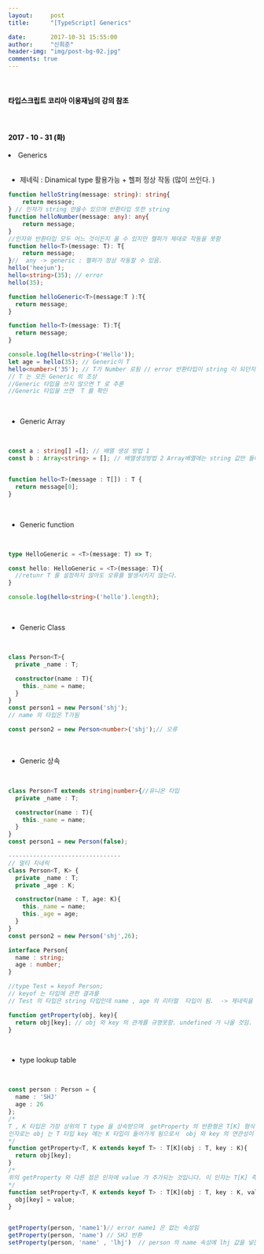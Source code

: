 ```yaml
---
layout:     post
title:      "[TypeScript] Generics"

date:       2017-10-31 15:55:00
author:     "신희준"
header-img: "img/post-bg-02.jpg"
comments: true
---
```


<meta name="description" content="Spring스프링 애너테이션 Annotation정리 @Autowired,@Qualifier,@Resource,@Component,@PostConstruct,@Aspect
,@AOP,@POINTCUT,@AROUND,@ADVICE,@RequestMapping,@REPOSITORY,@SERVICE,@COMPONENT
">
<br>
<H4 style ="font-weight:bold; color:black;"> 타입스크립트 코리아 이웅재님의 강의 참조</H4>
<br>
<H4 style ="font-weight:bold; color : black">2017 - 10 - 31 (화)</H4>
<li>Generics</li>

<br>

* 제네릭 : Dinamical type 활용가능 + 헬퍼 정상 작동 (많이 쓰인다. )

~~~typescript
function helloString(message: string): string{
    return message;
} // 인자가 string 만올수 있으며 반환타입 또한 string
function helloNumber(message: any): any{
    return message;
}
//인자와 반환타입 모두 어느 것이든지 올 수 있지만 헬퍼가 제대로 작동을 못함
function hello<T>(message: T): T{
    return message;
}//  any -> generic : 헬퍼가 정상 작동할 수 있음.
hello('heejun');
hello<string>(35); // error
hello(35);

~~~

~~~TypeScript
function helloGeneric<T>(message:T ):T{
  return message;
}

function hello<T>(message: T):T{
  return message;
}

console.log(hello<string>('Hello'));
let age = hello(35); // Generic이 T
hello<number>('35'); // T가 Number 로됨 // error 반환타입이 string 이 되던지 인자가 35가 되어야 함 .
// T 는 모든 Generic 의 조상
//Generic 타입을 쓰지 않으면 T 로 추론
//Generic 타입을 쓰면  T 를 확인
~~~

<br>

* Generic Array

<br>

~~~typescript
const a : string[] =[]; // 배열 생성 방법 1
const b : Array<string> = []; // 배열생성방법 2 Array배열에는 string 값만 들어가야 함.


function hello<T>(message : T[]) : T {
  return message[0];
}

~~~

<br>

* Generic function

<br>

~~~typescript
type HelloGeneric = <T>(message: T) => T;

const hello: HelloGeneric = <T>(message: T){
  //retunr T 를 설정하지 않아도 오류를 발생시키지 않는다.
}

console.log(hello<string>('hello').length);
~~~

<br>

* Generic Class

<br>

~~~typescript
class Person<T>{
  private _name : T;

  constructor(name : T){
    this._name = name;
  }
}
const person1 = new Person('shj');
// name 의 타입은 T가됨

const person2 = new Person<number>('shj');// 오류

~~~

<br>

* Generic 상속

<br>

~~~typescript
class Person<T extends string|number>{//유니온 타입
  private _name : T;

  constructor(name : T){
    this._name = name;
  }
}
const person1 = new Person(false);

--------------------------------
// 멀티 지네릭
class Person<T, K> {
  private _name : T;
  private _age : K;

  constructor(name : T, age: K){
    this._name = name;
    this._age = age;
  }
}
const person2 = new Person('shj',26);
~~~


~~~TypeScript
interface Person{
  name : string;
  age : number;
}

//type Test = keyof Person;
// keyof 는 타입에 관한 결과를
// Test 의 타입은 string 타입인데 name , age 의 리터럴  타입이 됨.  -> 제네릭을 사용해야함

function getProperty(obj, key){
  return obj[key]; // obj 와 key 의 관계를 규명못함. undefined 가 나올 것임.
}

~~~

<br>

* type lookup table

<br>


~~~TypeScript
const person : Person = {
  name : 'SHJ'
  age : 26
};
/*
T , K 타입은 가장 상위의 T type 을 상속받으며  getProperty 의 반환형은 T[K] 형식입니다.
인자로는 obj 는 T 타입 key 에는 K 타입이 들어가게 됨으로서  obj 와 key 의 연관성이 생기게 됩니다.
*/
function getProperty<T, K extends keyof T> : T[K](obj : T, key : K){
  return obj[key];
}
/*
위의 getProperty 와 다른 점은 인자에 value 가 추가되는 것입니다. 이 인자는 T[K] 즉 배열의 요소를 표현하는 형태입니다.
*/
function setProperty<T, K extends keyof T> : T[K](obj : T, key : K, value : T[K]){
  obj[key] = value;
}


getProperty(person, 'name1')// error name1 은 없는 속성임
getProperty(person, 'name') // SHJ 반환
setProperty(person, 'name' , 'lhj')  // person 의 name 속성에 lhj 값을 넣는다.

~~~

